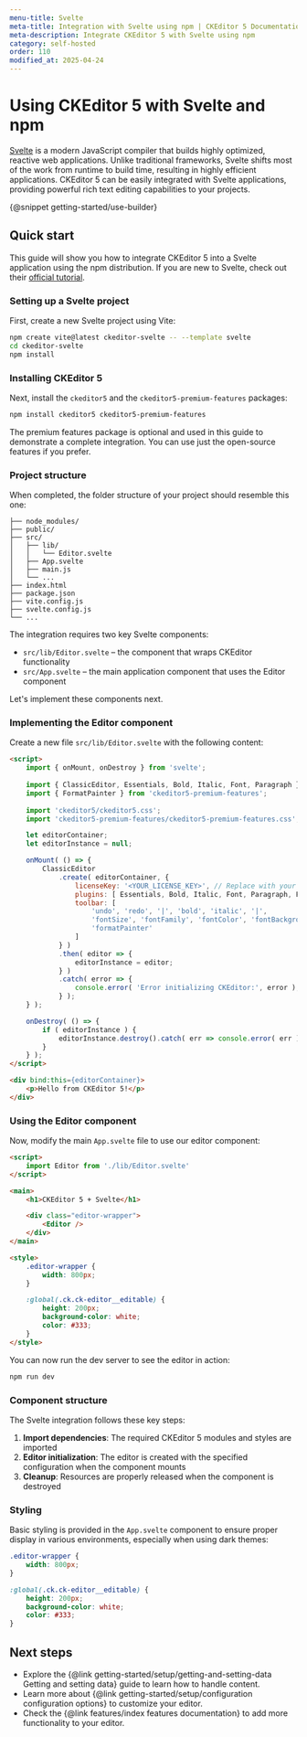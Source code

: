 ```yaml
---
menu-title: Svelte
meta-title: Integration with Svelte using npm | CKEditor 5 Documentation
meta-description: Integrate CKEditor 5 with Svelte using npm
category: self-hosted
order: 110
modified_at: 2025-04-24
---
```


# Using CKEditor&nbsp;5 with Svelte and npm

[Svelte](https://svelte.dev/) is a modern JavaScript compiler that builds highly optimized, reactive web applications. Unlike traditional frameworks, Svelte shifts most of the work from runtime to build time, resulting in highly efficient applications. CKEditor&nbsp;5 can be easily integrated with Svelte applications, providing powerful rich text editing capabilities to your projects.

{@snippet getting-started/use-builder}

## Quick start

This guide will show you how to integrate CKEditor&nbsp;5 into a Svelte application using the npm distribution. If you are new to Svelte, check out their [official tutorial](https://svelte.dev/docs/svelte/getting-started).

### Setting up a Svelte project

First, create a new Svelte project using Vite:

```bash
npm create vite@latest ckeditor-svelte -- --template svelte
cd ckeditor-svelte
npm install
```

### Installing CKEditor&nbsp;5

Next, install the `ckeditor5` and the `ckeditor5-premium-features` packages:

```bash
npm install ckeditor5 ckeditor5-premium-features
```

<info-box>
	The premium features package is optional and used in this guide to demonstrate a complete integration. You can use just the open-source features if you prefer.
</info-box>

### Project structure

When completed, the folder structure of your project should resemble this one:

```plain
├── node_modules/
├── public/
├── src/
│   ├── lib/
│   │   └── Editor.svelte
│   ├── App.svelte
│   ├── main.js
│   └── ...
├── index.html
├── package.json
├── vite.config.js
├── svelte.config.js
└── ...
```

The integration requires two key Svelte components:
* `src/lib/Editor.svelte` &ndash; the component that wraps CKEditor functionality
* `src/App.svelte` &ndash; the main application component that uses the Editor component

Let's implement these components next.

### Implementing the Editor component

Create a new file `src/lib/Editor.svelte` with the following content:

```html
<script>
	import { onMount, onDestroy } from 'svelte';
	
	import { ClassicEditor, Essentials, Bold, Italic, Font, Paragraph } from 'ckeditor5';
	import { FormatPainter } from 'ckeditor5-premium-features';
	
	import 'ckeditor5/ckeditor5.css';
	import 'ckeditor5-premium-features/ckeditor5-premium-features.css';

	let editorContainer;
	let editorInstance = null;

	onMount( () => {
		ClassicEditor
			.create( editorContainer, {
				licenseKey: '<YOUR_LICENSE_KEY>', // Replace with your license key or 'GPL'
				plugins: [ Essentials, Bold, Italic, Font, Paragraph, FormatPainter ],
				toolbar: [
					'undo', 'redo', '|', 'bold', 'italic', '|',
					'fontSize', 'fontFamily', 'fontColor', 'fontBackgroundColor', '|',
					'formatPainter'
				]
			} )
			.then( editor => {
				editorInstance = editor;
			} )
			.catch( error => {
				console.error( 'Error initializing CKEditor:', error );
			} );
	} );

	onDestroy( () => {
		if ( editorInstance ) {
			editorInstance.destroy().catch( err => console.error( err ) );
		}
	} );
</script>

<div bind:this={editorContainer}>
	<p>Hello from CKEditor 5!</p>
</div>
```

### Using the Editor component

Now, modify the main `App.svelte` file to use our editor component:

```html
<script>
	import Editor from './lib/Editor.svelte'
</script>

<main>
	<h1>CKEditor 5 + Svelte</h1>

	<div class="editor-wrapper">
		<Editor />
	</div>
</main>

<style>
	.editor-wrapper {
		width: 800px;
	}

	:global(.ck.ck-editor__editable) {
		height: 200px;
		background-color: white;
		color: #333;
	}
</style>
```

You can now run the dev server to see the editor in action:

```bash
npm run dev
```

### Component structure

The Svelte integration follows these key steps:

1. **Import dependencies**: The required CKEditor&nbsp;5 modules and styles are imported
2. **Editor initialization**: The editor is created with the specified configuration when the component mounts
3. **Cleanup**: Resources are properly released when the component is destroyed

### Styling

Basic styling is provided in the `App.svelte` component to ensure proper display in various environments, especially when using dark themes:

```css
.editor-wrapper {
	width: 800px;
}

:global(.ck.ck-editor__editable) {
	height: 200px;
	background-color: white;
	color: #333;
}
```

## Next steps

* Explore the {@link getting-started/setup/getting-and-setting-data Getting and setting data} guide to learn how to handle content.
* Learn more about {@link getting-started/setup/configuration configuration options} to customize your editor.
* Check the {@link features/index features documentation} to add more functionality to your editor.
